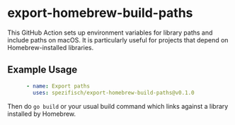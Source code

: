 # export-homebrew-build-paths

This GitHub Action sets up environment variables for library paths and include paths on macOS. It is particularly useful for projects that depend on Homebrew-installed libraries.

## Example Usage

```yaml
      - name: Export paths
        uses: spezifisch/export-homebrew-build-paths@v0.1.0
```

Then do `go build` or your usual build command which links against a library installed by Homebrew.
